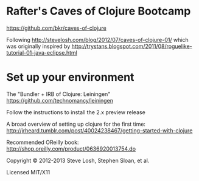 # Rafter's Caves of Clojure Bootcamp

https://github.com/bkr/caves-of-clojure

Following http://stevelosh.com/blog/2012/07/caves-of-clojure-01/
which was originally inspired by
http://trystans.blogspot.com/2011/08/roguelike-tutorial-01-java-eclipse.html

# Set up your environment
The "Bundler + IRB of Clojure: Leiningen"
https://github.com/technomancy/leiningen

Follow the instructions to install the 2.x preview release


A broad overview of setting up clojure for the first time:
http://jrheard.tumblr.com/post/40024238467/getting-started-with-clojure

Recommended OReilly book:
http://shop.oreilly.com/product/0636920013754.do

Copyright © 2012-2013 Steve Losh, Stephen Sloan, et al.

Licensed MIT/X11
